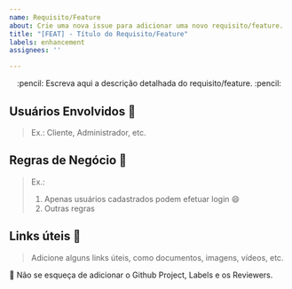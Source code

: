 ```yaml
---
name: Requisito/Feature
about: Crie uma nova issue para adicionar uma novo requisito/feature.
title: "[FEAT] - Título do Requisito/Feature"
labels: enhancement
assignees: ''

---
```


<p align="center">
:pencil: Escreva aqui a descrição detalhada do requisito/feature. :pencil:
</p>

## Usuários Envolvidos :busts_in_silhouette:
> Ex.: Cliente, Administrador, etc.

## Regras de Negócio :construction:
> Ex.:
> 1. Apenas usuários cadastrados podem efetuar login :smile:
> 2. Outras regras

## Links úteis :pushpin:
>Adicione alguns links úteis, como documentos, imagens, vídeos, etc.


:poop: Não se esqueça de adicionar o Github Project, Labels e os Reviewers.
